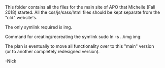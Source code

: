 This folder contains all the files for the main site of APO that Michelle (Fall 2018) started. All the css/js/sass/html files should be kept separate from the "old" website's. 

The only symlink required is img. 

Command for creating/recreating the symlink
sudo ln -s ../img img 

The plan is eventually to move all functionality over to this "main" version (or to another completely redesigned version).

-Nick
